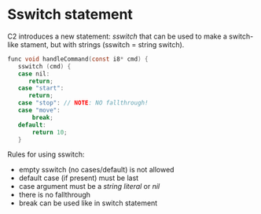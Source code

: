 
# Sswitch statement

C2 introduces a new statement: *sswitch* that can be used to
make a switch-like stament, but with strings (sswitch = string switch).

```c
func void handleCommand(const i8* cmd) {
   sswitch (cmd) {
   case nil:
      return;
   case "start":
      return;
   case "stop": // NOTE: NO fallthrough!
   case "move":
       break;
   default:
       return 10;
   }
```

Rules for using sswitch:

* empty sswitch (no cases/default) is not allowed
* default case (if present) must be last
* case argument must be a *string literal* or *nil*
* there is no fallthrough
* break can be used like in switch statement


